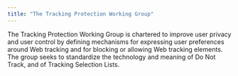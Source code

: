 ```yaml
---
title: "The Tracking Protection Working Group"
---
```


The Tracking Protection Working Group is chartered to improve user privacy and user control by defining mechanisms for expressing user preferences around Web tracking and for blocking or allowing Web tracking elements. The group seeks to standardize the technology and meaning of Do Not Track, and of Tracking Selection Lists.


